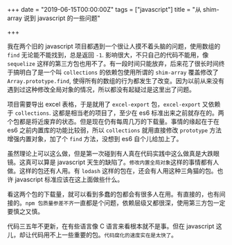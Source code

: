 +++
date = "2019-06-15T00:00:00Z"
tags = ["javascript"]
title = "从 shim-array 说到 javascript 的一些问题"

+++

我在两个旧的 javascript 项目都遇到一个很让人摸不着头脑的问题，使用数组的 `find` 无论能不能找到，总是返回 `-1`. 影响很大，不只自己的代码不能用，像 `sequelize` 这样的第三方包也用不了。有一段时间只能放弃，后来花了很长时间终于搞明白了是一个叫 `collections` 的依赖包使用所谓的 `shim-array` 覆盖修改了 `Array.prototype.find`, 使得所有的数组的行为都发生了改变。因为以前从来没有遇到过这种修改全局对象的情况，所以都没有起疑过是这里出了问题。

项目需要导出 excel 表格，于是就用了 `excel-export` 包，`excel-export` 又依赖于 `collections`. 这都是相当老的项目了，至少在 es6 标准出来之前就存在的。两个包都是将近废弃的状态。但是现在仍有每周几万的下载量。事情的缘起在于在 es6 之前内置库的功能比较弱，所以 `collections` 就用直接修改 `prototype` 方法增强内置对象，加了个 `find` 方法，没想到 es6 自个儿给加上了。

虽然理论上可以这么做，但是第一次碰到有人真在代码实践中这么做真是大跌眼镜。这真可以算是 javascript 天生的缺陷了。`修改内置全局对象`这样的事情都有人做。这样的包还有人用。有 `lodash` 这样的包在，还会有人用这种三角猫的包。也许 javascript 标准应该在这上面做些什么。

看这两个包的下载量，就可以看到多蠢的包都会有很多人在用。有直接的，也有间接的。`npm 包质量参差不齐`一直都是个问题，依赖层级又都很深，使用第三方包一定要慎之又慎。

代码三五年不更新，在有些语言像 C 语言来看根本就不是事。但在 javascript 这儿，却让代码用不上一些重要的包。`代码腐化的速度实在是太快了`。
